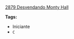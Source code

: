[2879 Desvendando Monty Hall](https://www.urionlinejudge.com.br/judge/pt/problems/view/2879)

**Tags:**
- Iniciante
- `C`